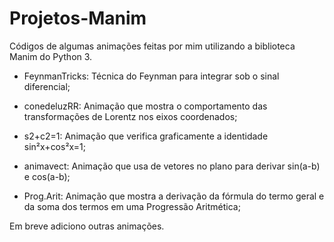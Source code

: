 # Projetos-Manim
Códigos de algumas animações feitas por mim utilizando a biblioteca Manim do Python 3.

- FeynmanTricks: Técnica do Feynman para integrar sob o sinal diferencial;

- conedeluzRR: Animação que mostra o comportamento das transformações de Lorentz nos eixos coordenados;

- s2+c2=1: Animação que verifica graficamente a identidade sin²x+cos²x=1;

- animavect: Animação que usa de vetores no plano para derivar sin(a-b) e cos(a-b);

- Prog.Arit: Animação que mostra a derivação da fórmula do termo geral e da soma dos termos em uma Progressão Aritmética;

Em breve adiciono outras animações.
